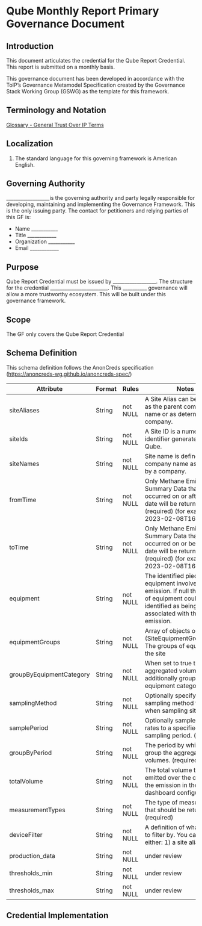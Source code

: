 # Qube Monthly Report Primary Governance Document

## Introduction
This document articulates the credential for the Qube Report Credential. This report is submitted on a monthly basis. 



This governance document has been developed in accordance with the ToIP’s Governance Metamodel Specification created by the Governance Stack Working Group (GSWG) as the template for this framework.

## Terminology and Notation

[Glossary - General Trust Over IP Terms](https://trustoverip.github.io/toip/glossary)

## Localization

1.	The standard language for this governing framework is American English.
 
## Governing Authority

__________________is the governing authority and party legally responsible for developing, maintaining and implementing the Governance Framework. This is the only issuing party. 
The contact for petitioners and relying parties of this GF is:
* 	Name ___________
* 	Title ____________
* 	Organization ___________
* 	Email ____________

## Purpose

Qube Report Credential must be issued by __________________. The structure for the credential ________________________. This __________ governance will allow a more trustworthy ecosystem. This will be built under this governance framework.   

## Scope

The GF only covers the Qube Report Credential

## Schema Definition

This schema definition follows the AnonCreds specification (https://anoncreds-wg.github.io/anoncreds-spec/)

Attribute | Format | Rules | Notes	
--- | --- | --- | --- |
siteAliases | String | not NULL | A Site Alias can be defined as the parent company's name or as determined by company.  
siteIds | String | not NULL | A Site ID is a numerical identifier generated by Qube. 
siteNames | String | not NULL | Site name is defined as company name as defined by a company. 
fromTime | String | not NULL | Only Methane Emission Summary Data that have occurred on or after this date will be returned. (required) (for example 2023-02-08T16:10:51Z)
toTime | String | not NULL | Only Methane Emission Summary Data that have occurred on or before this date will be returned.(required) (for example 2023-02-08T16:25:51Z")
equipment | String | not NULL |  The identified piece of equipment involved in an emission. If null then a piece of equipment could not be identified as being associated with the emission.
equipmentGroups | String | not NULL | Array of objects or null (SiteEquipmentGroupModel) The groups of equipment at the site
groupByEquipmentCategory | String | not NULL | When set to true the aggregated volumes are additionally grouped by equipment category.
samplingMethod | String | not NULL | Optionally specify the sampling method to use when sampling site rates
samplePeriod | String | not NULL | Optionally sample the site rates to a specified sampling period. (required)
groupByPeriod | String | not NULL | The period by which to group the aggregated volumes. (required)
totalVolume | String | not NULL | The total volume that was emitted over the course of the emission in the dashboard configured unit.
measurementTypes | String | not NULL | The type of measurements that should be returned. (required) 
deviceFilter | String | not NULL | A definition of what devices to filter by. You can specify either: 1) a site alias|id|name 2) a site alias|id|name with a list of device ids or 3) a list of device installation ids. (required)
production_data | String | not NULL | under review
thresholds_min | String | not NULL | under review
thresholds_max | String | not NULL | under review



  

## Credential Implementation



